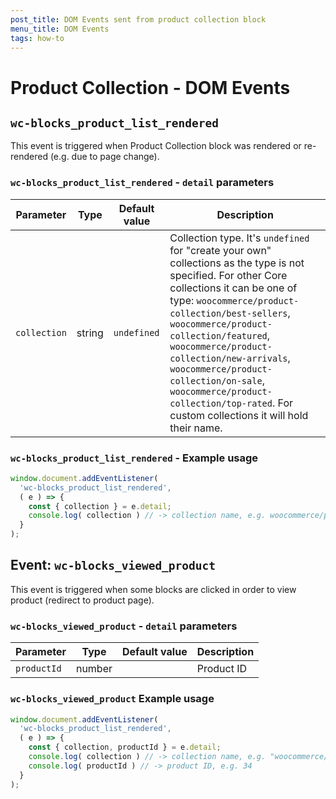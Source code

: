 ```yaml
---
post_title: DOM Events sent from product collection block
menu_title: DOM Events
tags: how-to
---
```


# Product Collection - DOM Events

## `wc-blocks_product_list_rendered`

This event is triggered when Product Collection block was rendered or re-rendered (e.g. due to page change).

### `wc-blocks_product_list_rendered` - `detail` parameters

| Parameter          | Type    | Default value | Description                                                                                                                                                                                                                                                                                                                                                                                   |
| ------------------ | ------- | ------------- | --------------------------------------------------------------------------------------------------------------------------------------------------------------------------------------------------------------------------------------------------------------------------------------------------------------------------------------------------------------------------------------------- |
| `collection` | string | `undefined`       | Collection type. It's `undefined` for "create your own" collections as the type is not specified. For other Core collections it can be one of type: `woocommerce/product-collection/best-sellers`, `woocommerce/product-collection/featured`, `woocommerce/product-collection/new-arrivals`, `woocommerce/product-collection/on-sale`, `woocommerce/product-collection/top-rated`. For custom collections it will hold their name. |

### `wc-blocks_product_list_rendered` - Example usage

```javascript
window.document.addEventListener(
  'wc-blocks_product_list_rendered',
  ( e ) => {
    const { collection } = e.detail;
    console.log( collection ) // -> collection name, e.g. woocommerce/product-collection/on-sale
  }
);
```

## Event: `wc-blocks_viewed_product`

This event is triggered when some blocks are clicked in order to view product (redirect to product page).

### `wc-blocks_viewed_product` - `detail` parameters

| Parameter          | Type    | Default value | Description                                                                                                                                                                                                                                                                                                                                                                                   |
| ------------------ | ------- | ------------- | --------------------------------------------------------------------------------------------------------------------------------------------------------------------------------------------------------------------------------------------------------------------------------------------------------------------------------------------------------------------------------------------- |
| `productId` | number |        | Product ID |

### `wc-blocks_viewed_product` Example usage

```javascript
window.document.addEventListener(
  'wc-blocks_product_list_rendered',
  ( e ) => {
    const { collection, productId } = e.detail;
    console.log( collection ) // -> collection name, e.g. "woocommerce/product-collection/featured" or undefined for default one
    console.log( productId ) // -> product ID, e.g. 34
  }
);
```

